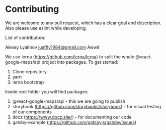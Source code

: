 # Contributing

We are welcome to any pull request, which has a clear goal and description. Also please use eslint while developing.

List of contributors:

Alexey Lyakhov <justfly1984@gmail.com>
Awwit

We use lerna (https://github.com/lerna/lerna) to split the whole @react-google-maps/api project into packages. To get started:

1. Clone repository
2. yarn
3. lerna bootstrap

Inside root folder you will find packages:
1. @react-google-maps/api - this we are going to publish
2. storybook (https://github.com/storybooks/storybook) - for visual testing of our components
3. docz (https://www.docz.site/) - for documenting our code
4. gatsby-example (https://github.com/gatsbyjs/gatsby/issues)
